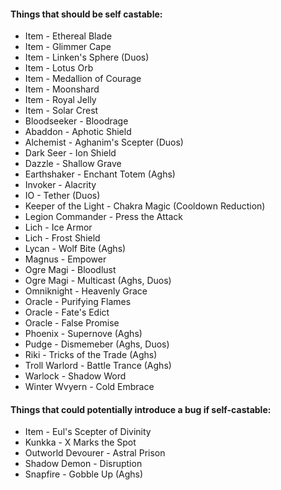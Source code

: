 #### Things that should be self castable:
* Item - Ethereal Blade
* Item - Glimmer Cape
* Item - Linken's Sphere (Duos)
* Item - Lotus Orb
* Item - Medallion of Courage
* Item - Moonshard
* Item - Royal Jelly
* Item - Solar Crest
* Bloodseeker - Bloodrage
* Abaddon - Aphotic Shield
* Alchemist - Aghanim's Scepter (Duos)
* Dark Seer - Ion Shield
* Dazzle - Shallow Grave
* Earthshaker - Enchant Totem (Aghs)
* Invoker - Alacrity
* IO - Tether (Duos)
* Keeper of the Light - Chakra Magic (Cooldown Reduction)
* Legion Commander - Press the Attack
* Lich - Ice Armor
* Lich - Frost Shield
* Lycan - Wolf Bite (Aghs)
* Magnus - Empower
* Ogre Magi - Bloodlust
* Ogre Magi - Multicast (Aghs, Duos)
* Omniknight - Heavenly Grace
* Oracle - Purifying Flames
* Oracle - Fate's Edict
* Oracle - False Promise
* Phoenix - Supernove (Aghs)
* Pudge - Dismemeber (Aghs, Duos)
* Riki - Tricks of the Trade (Aghs)
* Troll Warlord - Battle Trance (Aghs)
* Warlock - Shadow Word
* Winter Wvyern - Cold Embrace


#### Things that could potentially introduce a bug if self-castable:
* Item - Eul's Scepter of Divinity
* Kunkka - X Marks the Spot
* Outworld Devourer - Astral Prison
* Shadow Demon - Disruption
* Snapfire - Gobble Up (Aghs)
